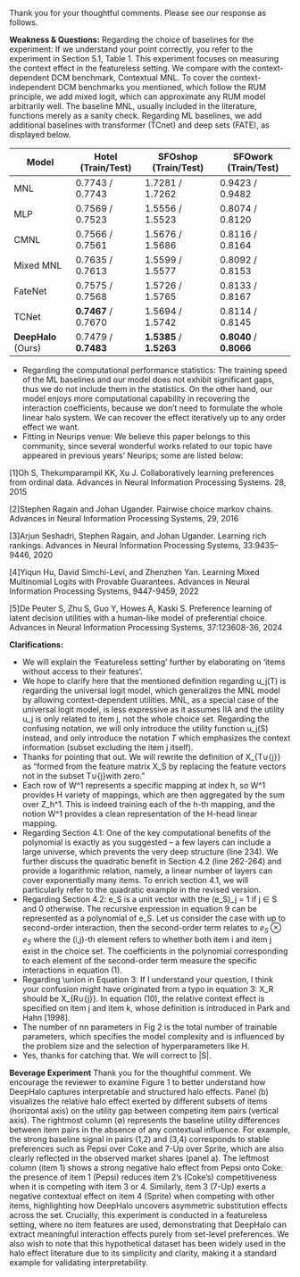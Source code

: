 Thank you for your thoughtful comments. Please see our response as follows.

**Weakness & Questions:**
Regarding the choice of baselines for the experiment: If we understand your point correctly, you refer to the experiment in Section 5.1, Table 1. This experiment focuses on measuring the context effect in the featureless setting. We compare with the context-dependent DCM benchmark, Contextual MNL. To cover the context-independent DCM benchmarks you mentioned, which follow the RUM principle, we add mixed logit, which can approximate any RUM model arbitrarily well. The baseline MNL, usually included in the literature, functions merely as a sanity check. Regarding ML baselines, we add additional baselines with transformer (TCnet) and deep sets (FATE), as displayed below.

| Model         | Hotel (Train/Test) | SFOshop (Train/Test) | SFOwork (Train/Test) |
|---------------|--------------------|------------------------|-----------------------|
| MNL           | 0.7743 / 0.7743    | 1.7281 / 1.7262        | 0.9423 / 0.9482       |
| MLP           | 0.7569 / 0.7523    | 1.5556 / 1.5523        | 0.8074 / 0.8120       |
| CMNL          | 0.7566 / 0.7561    | 1.5676 / 1.5686        | 0.8116 / 0.8164       |
| Mixed MNL     | 0.7635 / 0.7613    | 1.5599 / 1.5577        | 0.8092 / 0.8153       |
| FateNet       | 0.7575 / 0.7568    | 1.5726 / 1.5765        | 0.8133 / 0.8167       |
| TCNet         | **0.7467** / 0.7670| 1.5694 / 1.5742        | 0.8114 / 0.8145       |
| **DeepHalo** (Ours) | 0.7479 / **0.7483** | **1.5385** / **1.5263** | **0.8040** / **0.8066** |


- Regarding the computational performance statistics: The training speed of the ML baselines and our model does not exhibit significant gaps, thus we do not include them in the statistics. On the other hand, our model enjoys more computational capability in recovering the interaction coefficients, because we don’t need to formulate the whole linear halo system. We can recover the effect iteratively up to any order effect we want.
- Fitting in Neurips venue: We believe this paper belongs to this community, since several wonderful works related to our topic have appeared in previous years’ Neurips; some are listed below:

[1]Oh S, Thekumparampil KK, Xu J. Collaboratively learning preferences from ordinal data. Advances in Neural Information Processing Systems. 28, 2015

[2]Stephen Ragain and Johan Ugander. Pairwise choice markov chains. Advances in Neural Information Processing Systems, 29, 2016

[3]Arjun Seshadri, Stephen Ragain, and Johan Ugander. Learning rich rankings. Advances in Neural Information Processing Systems, 33:9435–9446, 2020

[4]Yiqun Hu, David Simchi-Levi, and Zhenzhen Yan. Learning Mixed Multinomial Logits with Provable Guarantees. Advances in Neural Information Processing Systems, 9447-9459, 2022

[5]De Peuter S, Zhu S, Guo Y, Howes A, Kaski S. Preference learning of latent decision utilities with a human-like model of preferential choice. Advances in Neural Information Processing Systems, 37:123608-36, 2024


**Clarifications:**
- We will explain the ‘Featureless setting’ further by elaborating on ‘items without access to their features’.
- We hope to clarify here that the mentioned definition regarding u_j(T) is regarding the universal logit model, which generalizes the MNL model by allowing context-dependent utilities. MNL, as a special case of the universal logit model, is less expressive as it assumes IIA and the utility u_j is only related to item j, not the whole choice set. Regarding the confusing notation, we will only introduce the utility function u_j(S) instead, and only introduce the notation $T$ which emphasizes the context information (subset excluding the item j itself).
- Thanks for pointing that out. We will rewrite the definition of X_{T∪{j}} as “formed from the feature matrix X_S by replacing the feature vectors not in the subset T∪{j}with zero.”
- Each row of W^1 represents a specific mapping at index h, so W^1 provides H variety of mappings, which are then aggregated by the sum over Z_h^1. This is indeed training each of the h-th mapping, and the notion W^1 provides a clean representation of the H-head linear mapping. 
- Regarding Section 4.1: One of the key computational benefits of the polynomial is exactly as you suggested – a few layers can include a large universe, which prevents the very deep structure (line 234). We further discuss the quadratic benefit in Section 4.2 (line 262-264) and provide a logarithmic relation, namely, a linear number of layers can cover exponentially many items. To enrich section 4.1, we will particularly refer to the quadratic example in the revised version.
- Regarding Section 4.2: e_S is a unit vector with the (e_S)_j = 1 if j ∈ S and 0 otherwise. The recursive expression in equation 9 can be represented as a polynomial of e_S. Let us consider the case with up to second-order interaction, then the second-order term relates to $e_S \otimes e_S$ where the (i,j)-th element refers to whether both item i and item j exist in the choice set. The coefficients in the polynomial corresponding to each element of the second-order term measure the specific interactions in equation (1).
- Regarding \union in Equation 3: If I understand your question, I think your confusion might have originated from a typo in equation 3: X_R should be X_{R∪{j}}. In equation (10), the relative context effect is specified on item j and item k, whose definition is introduced in Park and Hahn [1998].
- The number of nn parameters in Fig 2 is the total number of trainable parameters, which specifies the model complexity and is influenced by the problem size and the selection of hyperparameters like H.
- Yes, thanks for catching that. We will correct to |S|.


**Beverage Experiment**
Thank you for the thoughtful comment. We encourage the reviewer to examine Figure 1 to better understand how DeepHalo captures interpretable and structured halo effects.
Panel (b) visualizes the relative halo effect exerted by different subsets of items (horizontal axis) on the utility gap between competing item pairs (vertical axis). The rightmost column (∅) represents the baseline utility differences between item pairs in the absence of any contextual influence. For example, the strong baseline signal in pairs (1,2) and (3,4) corresponds to stable preferences such as Pepsi over Coke and 7-Up over Sprite, which are also clearly reflected in the observed market shares (panel a).
The leftmost column (item 1) shows a strong negative halo effect from Pepsi onto Coke: the presence of item 1 (Pepsi) reduces item 2’s (Coke’s) competitiveness when it is competing with item 3 or 4. Similarly, item 3 (7-Up) exerts a negative contextual effect on item 4 (Sprite) when competing with other items, highlighting how DeepHalo uncovers asymmetric substitution effects across the set.
Crucially, this experiment is conducted in a featureless setting, where no item features are used, demonstrating that DeepHalo can extract meaningful interaction effects purely from set-level preferences. We also wish to note that this hypothetical dataset has been widely used in the halo effect literature due to its simplicity and clarity, making it a standard example for validating interpretability.

